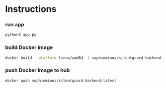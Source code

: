 # Instructions

### run app
```bash
python3 app.py
```

### build Docker image
```bash
docker build --platform linux/amd64 -t sophieminos/silentguard-backend:latest .
```

### push Docker image to hub
```bash
docker push sophieminos/silentguard-backend:latest
```